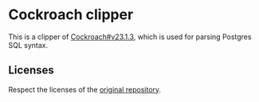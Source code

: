 # Cockroach clipper

This is a clipper of [Cockroach#v23.1.3](https://github.com/cockroachdb/cockroach/tree/v23.1.3), which is used for parsing Postgres SQL syntax.

## Licenses

Respect the licenses of the [original repository](https://github.com/cockroachdb/cockroach).
